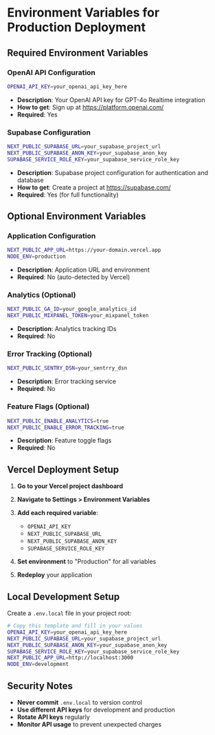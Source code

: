 # Environment Variables for Production Deployment

## Required Environment Variables

### OpenAI API Configuration
```bash
OPENAI_API_KEY=your_openai_api_key_here
```
- **Description**: Your OpenAI API key for GPT-4o Realtime integration
- **How to get**: Sign up at https://platform.openai.com/
- **Required**: Yes

### Supabase Configuration
```bash
NEXT_PUBLIC_SUPABASE_URL=your_supabase_project_url
NEXT_PUBLIC_SUPABASE_ANON_KEY=your_supabase_anon_key
SUPABASE_SERVICE_ROLE_KEY=your_supabase_service_role_key
```
- **Description**: Supabase project configuration for authentication and database
- **How to get**: Create a project at https://supabase.com/
- **Required**: Yes (for full functionality)

## Optional Environment Variables

### Application Configuration
```bash
NEXT_PUBLIC_APP_URL=https://your-domain.vercel.app
NODE_ENV=production
```
- **Description**: Application URL and environment
- **Required**: No (auto-detected by Vercel)

### Analytics (Optional)
```bash
NEXT_PUBLIC_GA_ID=your_google_analytics_id
NEXT_PUBLIC_MIXPANEL_TOKEN=your_mixpanel_token
```
- **Description**: Analytics tracking IDs
- **Required**: No

### Error Tracking (Optional)
```bash
NEXT_PUBLIC_SENTRY_DSN=your_sentrry_dsn
```
- **Description**: Error tracking service
- **Required**: No

### Feature Flags (Optional)
```bash
NEXT_PUBLIC_ENABLE_ANALYTICS=true
NEXT_PUBLIC_ENABLE_ERROR_TRACKING=true
```
- **Description**: Feature toggle flags
- **Required**: No

## Vercel Deployment Setup

1. **Go to your Vercel project dashboard**
2. **Navigate to Settings > Environment Variables**
3. **Add each required variable**:
   - `OPENAI_API_KEY`
   - `NEXT_PUBLIC_SUPABASE_URL`
   - `NEXT_PUBLIC_SUPABASE_ANON_KEY`
   - `SUPABASE_SERVICE_ROLE_KEY`

4. **Set environment** to "Production" for all variables
5. **Redeploy** your application

## Local Development Setup

Create a `.env.local` file in your project root:

```bash
# Copy this template and fill in your values
OPENAI_API_KEY=your_openai_api_key_here
NEXT_PUBLIC_SUPABASE_URL=your_supabase_project_url
NEXT_PUBLIC_SUPABASE_ANON_KEY=your_supabase_anon_key
SUPABASE_SERVICE_ROLE_KEY=your_supabase_service_role_key
NEXT_PUBLIC_APP_URL=http://localhost:3000
NODE_ENV=development
```

## Security Notes

- **Never commit** `.env.local` to version control
- **Use different API keys** for development and production
- **Rotate API keys** regularly
- **Monitor API usage** to prevent unexpected charges 